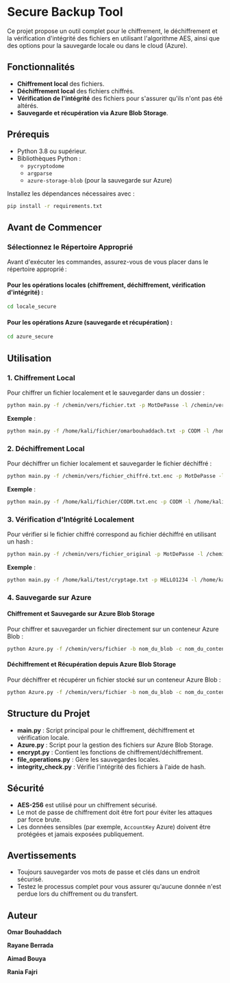 # Secure Backup Tool

Ce projet propose un outil complet pour le chiffrement, le déchiffrement et la vérification d'intégrité des fichiers en utilisant l'algorithme AES, ainsi que des options pour la sauvegarde locale ou dans le cloud (Azure).

## Fonctionnalités

- **Chiffrement local** des fichiers.
- **Déchiffrement local** des fichiers chiffrés.
- **Vérification de l'intégrité** des fichiers pour s'assurer qu'ils n'ont pas été altérés.
- **Sauvegarde et récupération via Azure Blob Storage**.

## Prérequis

- Python 3.8 ou supérieur.
- Bibliothèques Python :
  - `pycryptodome`
  - `argparse`
  - `azure-storage-blob` (pour la sauvegarde sur Azure)

Installez les dépendances nécessaires avec :
```bash
pip install -r requirements.txt
```

## Avant de Commencer

### Sélectionnez le Répertoire Approprié

Avant d'exécuter les commandes, assurez-vous de vous placer dans le répertoire approprié :

#### Pour les opérations locales (chiffrement, déchiffrement, vérification d'intégrité) :
```bash
cd locale_secure
```
#### Pour les opérations Azure (sauvegarde et récupération) :
```bash
cd azure_secure
```

## Utilisation

### 1. Chiffrement Local

Pour chiffrer un fichier localement et le sauvegarder dans un dossier :
```bash
python main.py -f /chemin/vers/fichier.txt -p MotDePasse -l /chemin/vers/dossier -e
```
**Exemple** :
```bash
python main.py -f /home/kali/fichier/omarbouhaddach.txt -p CODM -l /home/kali/fichier -e
```

### 2. Déchiffrement Local

Pour déchiffrer un fichier localement et sauvegarder le fichier déchiffré :
```bash
python main.py -f /chemin/vers/fichier_chiffré.txt.enc -p MotDePasse -l /chemin/vers/dossier -d
```
**Exemple** :
```bash
python main.py -f /home/kali/fichier/CODM.txt.enc -p CODM -l /home/kali/fichier -d
```

### 3. Vérification d'Intégrité Localement

Pour vérifier si le fichier chiffré correspond au fichier déchiffré en utilisant un hash :
```bash
python main.py -f /chemin/vers/fichier_original -p MotDePasse -l /chemin/vers/fichier_déchiffré -i
```
**Exemple** :
```bash
python main.py -f /home/kali/test/cryptage.txt -p HELLO1234 -l /home/kali/test/dec/cryptage.txt -i
```

### 4. Sauvegarde sur Azure

#### Chiffrement et Sauvegarde sur Azure Blob Storage

Pour chiffrer et sauvegarder un fichier directement sur un conteneur Azure Blob :
```bash
python Azure.py -f /chemin/vers/fichier -b nom_du_blob -c nom_du_conteneur -cs "chaîne_de_connexion" -e
```

#### Déchiffrement et Récupération depuis Azure Blob Storage

Pour déchiffrer et récupérer un fichier stocké sur un conteneur Azure Blob :
```bash
python Azure.py -f /chemin/vers/fichier -b nom_du_blob -c nom_du_conteneur -cs "chaîne_de_connexion" -d
```


## Structure du Projet

- **main.py** : Script principal pour le chiffrement, déchiffrement et vérification locale.
- **Azure.py** : Script pour la gestion des fichiers sur Azure Blob Storage.
- **encrypt.py** : Contient les fonctions de chiffrement/déchiffrement.
- **file_operations.py** : Gère les sauvegardes locales.
- **integrity_check.py** : Vérifie l'intégrité des fichiers à l'aide de hash.

## Sécurité

- **AES-256** est utilisé pour un chiffrement sécurisé.
- Le mot de passe de chiffrement doit être fort pour éviter les attaques par force brute.
- Les données sensibles (par exemple, `AccountKey` Azure) doivent être protégées et jamais exposées publiquement.

## Avertissements

- Toujours sauvegarder vos mots de passe et clés dans un endroit sécurisé.
- Testez le processus complet pour vous assurer qu'aucune donnée n'est perdue lors du chiffrement ou du transfert.

## Auteur
**Omar Bouhaddach**

**Rayane Berrada**

**Aimad Bouya**

**Rania Fajri**
